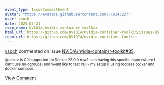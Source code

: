 ```yaml
---
event_type: IssueCommentEvent
avatar: "https://avatars.githubusercontent.com/u/814322?"
user: vsoch
date: 2025-02-21
repo_name: NVIDIA/nvidia-container-toolkit
html_url: https://github.com/NVIDIA/nvidia-container-toolkit/issues/85
repo_url: https://github.com/NVIDIA/nvidia-container-toolkit
---
```


<a href='https://github.com/vsoch' target='_blank'>vsoch</a> commented on issue <a href='https://github.com/NVIDIA/nvidia-container-toolkit/issues/85' target='_blank'>NVIDIA/nvidia-container-toolkit#85</a>.

<small>@elezar is CDI supported for Docker 28.0.0 now? I am having this specific issue (where I can't use no-cgroups) and would like to test CDI - my setup is using rootless docker and docker compose....</small>

<a href='https://github.com/NVIDIA/nvidia-container-toolkit/issues/85' target='_blank'>View Comment</a>